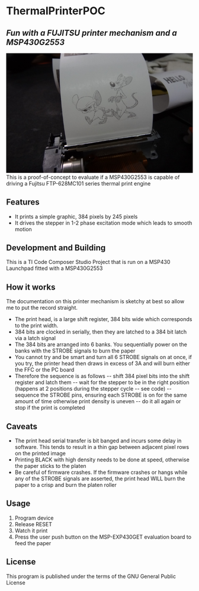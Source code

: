 # ThermalPrinterPOC
## _Fun with a FUJITSU printer mechanism and a MSP430G2553_
![SAMPLE](sample_print.png)
This is a proof-of-concept to evaluate if a MSP430G2553 is capable of driving a Fujitsu FTP-628MC101 series thermal print engine
## Features

- It prints a simple graphic, 384 pixels by 245 pixels
- It drives the stepper in 1-2 phase excitation mode which leads to smooth motion

## Development and Building
This is a TI Code Composer Studio Project that is run on a MSP430 Launchpad fitted with a MSP430G2553

## How it works
The documentation on this printer mechanism is sketchy at best so allow me to put the record straight.
- The print head, is a large shift register, 384 bits wide which corresponds to the print width.
- 384 bits are clocked in serially, then they are latched to a 384 bit latch via a latch signal
- The 384 bits are arranged into 6 banks. You sequentially power on the banks with the STROBE signals to burn the paper
- You cannot try and be smart and turn all 6 STROBE signals on at once, if you try, the printer head then draws in excess of 3A and will burn either the FFC or the PC board
- Therefore the sequence is as follows
  -- shift 384 pixel bits into the shift register and latch them
  -- wait for the stepper to be in the right position (happens at 2 positions during the stepper cycle -- see code)
  -- sequence the STROBE pins, ensuring each STROBE is on for the same amount of time otherwise print density is uneven
  -- do it all again or stop if the print is completed

## Caveats
- The print head serial transfer is bit banged and incurs some delay in software. This tends to result in a thin gap between adjacent pixel rows on the printed image
- Printing BLACK with high density needs to be done at speed, otherwise the paper sticks to the platen
- Be careful of firmware crashes. If the firmware crashes or hangs while any of the STROBE signals are asserted, the print head WILL burn the paper to a crisp and burn the platen roller

## Usage
1. Program device
2. Release RESET
3. Watch it print
4. Press the user push button on the MSP-EXP430GET evaluation board to feed the paper

## License

This program is published under the terms of the GNU General Public License
